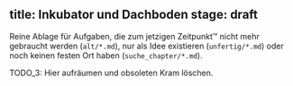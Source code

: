 title: Inkubator und Dachboden
stage: draft
---
Reine Ablage für Aufgaben, die zum jetzigen Zeitpunkt™ 
nicht mehr gebraucht werden (`alt/*.md`), 
nur als Idee existieren (`unfertig/*.md`) oder 
noch keinen festen Ort haben (`suche_chapter/*.md`).

TODO_3: Hier aufräumen und obsoleten Kram löschen.
